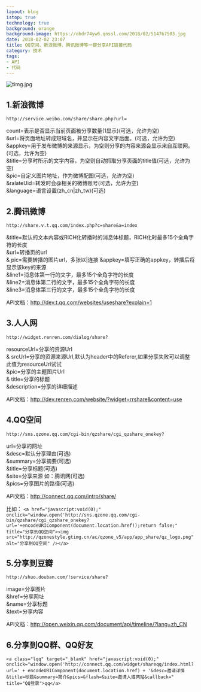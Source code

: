 ```yaml
---
layout: blog
istop: true
technology: true
background: orange
background-image: https://obdr74yw6.qnssl.com/2018/02/514767503.jpg
date: 2018-02-02 23:07
title: QQ空间、新浪微博、腾讯微博等一键分享API链接代码
category: 技术
tags:
- API
- 代码
---
```


![timg.jpg][1]
## 1.新浪微博 ##  
`http://service.weibo.com/share/share.php?url=`

count=表示是否显示当前页面被分享数量(1显示)(可选，允许为空)  
&url=将页面地址转成短域名，并显示在内容文字后面。(可选，允许为空)  
&appkey=用于发布微博的来源显示，为空则分享的内容来源会显示来自互联网。(可选，允许为空)  
&title=分享时所示的文字内容，为空则自动抓取分享页面的title值(可选，允许为空)  
&pic=自定义图片地址，作为微博配图(可选，允许为空)  
&ralateUid=转发时会@相关的微博账号(可选，允许为空)  
&language=语言设置(zh_cn|zh_tw)(可选)  

## 2.腾讯微博 ##  
`http://share.v.t.qq.com/index.php?c=share&a=index`  

&title=默认的文本内容或RICH化转播时的消息体标题，RICH化时最多15个全角字符的长度  
&url=转播页的url  
& pic=需要转播的图片url，多张以|连接 
&appkey=填写正确的appkey，转播后将显示该key的来源  
&line1=消息体第一行的文字，最多15个全角字符的长度  
&line2=消息体第二行的文字，最多15个全角字符的长度  
&line3=消息体第三行的文字，最多15个全角字符的长度  

API文档：http://dev.t.qq.com/websites/useshare?explain=1  


## 3.人人网 ##
`http://widget.renren.com/dialog/share?`

resourceUrl=分享的资源Url  
& srcUrl=分享的资源来源Url,默认为header中的Referer,如果分享失败可以调整此值为resourceUrl试试  
&pic=分享的主题图片Url  
& title=分享的标题  
&description=分享的详细描述  

API文档：http://dev.renren.com/website/?widget=rrshare&content=use  

## 4.QQ空间 ##
`http://sns.qzone.qq.com/cgi-bin/qzshare/cgi_qzshare_onekey?`

url=分享的网址  
&desc=默认分享理由(可选)  
&summary=分享摘要(可选)  
&title=分享标题(可选)  
&site=分享来源 如：腾讯网(可选)  
&pics=分享图片的路径(可选)  

API文档：http://connect.qq.com/intro/share/  

比如：
```<a href="javascript:void(0);" onclick="window.open('http://sns.qzone.qq.com/cgi-bin/qzshare/cgi_qzshare_onekey?url='+encodeURIComponent(document.location.href));return false;" title="分享到QQ空间"><img src="http://qzonestyle.gtimg.cn/ac/qzone_v5/app/app_share/qz_logo.png" alt="分享到QQ空间" /></a>```

## 5.分享到豆瓣 ##
`http://shuo.douban.com/!service/share?`

image=分享图片  
&href=分享网址  
&name=分享标题  
&text=分享内容  

API文档：http://open.weixin.qq.com/document/api/timeline/?lang=zh_CN  

## 6.分享到QQ群、QQ好友 ##

```<a class="lqq" target="_blank" href="javascript:void(0);" onclick="window.open('http://connect.qq.com/widget/shareqq/index.html?url=' + encodeURIComponent(document.location.href) + '&desc=邀请详情&title=标题&summary=简介&pics=&flash=&site=邀请人或网站&callback="  title="QQ登录">qq</a>```


  [1]: https://obdr74yw6.qnssl.com/2018/02/514767503.jpg